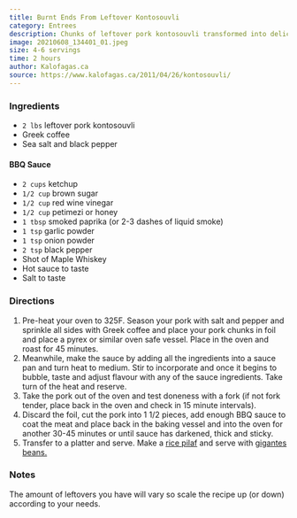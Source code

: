 ```yaml
---
title: Burnt Ends From Leftover Kontosouvli
category: Entrees 
description: Chunks of leftover pork kontosouvli transformed into delicious burnt ends with a sticky BBQ sauce. Perfect with rice pilaf and gigantes beans.
image: 20210608_134401_01.jpeg
size: 4-6 servings
time: 2 hours
author: Kalofagas.ca
source: https://www.kalofagas.ca/2011/04/26/kontosouvli/
---
```


### Ingredients

* `2 lbs` leftover pork kontosouvli
* Greek coffee
* Sea salt and black pepper

#### BBQ Sauce

* `2 cups` ketchup
* `1/2 cup` brown sugar
* `1/2 cup` red wine vinegar
* `1/2 cup` petimezi or honey
* `1 tbsp` smoked paprika (or 2-3 dashes of liquid smoke)
* `1 tsp` garlic powder
* `1 tsp` onion powder
* `2 tsp` black pepper
* Shot of Maple Whiskey
* Hot sauce to taste
* Salt to taste

### Directions

1. Pre-heat your oven to 325F. Season your pork with salt and pepper and sprinkle all sides with Greek coffee and place your pork chunks in foil and place a pyrex or similar oven safe vessel. Place in the oven and roast for 45 minutes.
2. Meanwhile, make the sauce by adding all the ingredients into a sauce pan and turn heat to medium. Stir to incorporate and once it begins to bubble, taste and adjust flavour with any of the sauce ingredients. Take turn of the heat and reserve.
3. Take the pork out of the oven and test doneness with a fork (if not fork tender, place back in the oven and check in 15 minute intervals).
4. Discard the foil, cut the pork into 1 1/2 pieces, add enough BBQ sauce to coat the meat and place back in the baking vessel and into the oven for another 30-45 minutes or until sauce has darkened, thick and sticky.
5. Transfer to a platter and serve. Make a [rice pilaf](https://www.kalofagas.ca/2020/07/01/stovetop-rice/) and serve with [gigantes beans.](https://www.kalofagas.ca/2010/05/11/gigantes-sto-fourno-%ce%b3%ce%af%ce%b3%ce%b1%ce%bd%cf%84%ce%b5%cf%82-%cf%83%cf%84%ce%bf-%cf%86%ce%bf%cf%8d%cf%81%ce%bd%ce%bf/)

### Notes

The amount of leftovers you have will vary so scale the recipe up (or down) according to your needs.